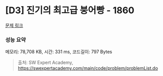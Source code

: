 # [D3] 진기의 최고급 붕어빵 - 1860 

[문제 링크](https://swexpertacademy.com/main/code/problem/problemDetail.do?contestProbId=AV5LsaaqDzYDFAXc) 

### 성능 요약

메모리: 78,708 KB, 시간: 331 ms, 코드길이: 797 Bytes



> 출처: SW Expert Academy, https://swexpertacademy.com/main/code/problem/problemList.do